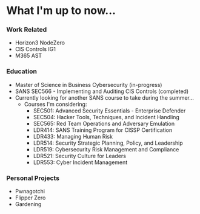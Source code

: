 # What I'm up to now...

### Work Related
- Horizon3 NodeZero
- CIS Controls IG1
- M365 AST

### Education
- Master of Science in Business Cybersecurity (in-progress)
- SANS SEC566 - Implementing and Auditing CIS Controls (completed)
- Currently looking for another SANS course to take during the summer...
  - Courses I'm considering:
      - SEC501: Advanced Security Essentials - Enterprise Defender
      - SEC504: Hacker Tools, Techniques, and Incident Handling
      - SEC565: Red Team Operations and Adversary Emulation
      - LDR414: SANS Training Program for CISSP Certification
      - LDR433: Managing Human Risk
      - LDR514: Security Strategic Planning, Policy, and Leadership
      - LDR519: Cybersecurity Risk Management and Compliance
      - LDR521: Security Culture for Leaders
      - LDR553: Cyber Incident Management

### Personal Projects
- Pwnagotchi
- Flipper Zero
- Gardening
